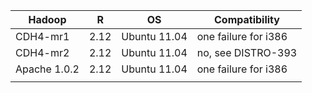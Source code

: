 <table>
<thead>
<tr><th>Hadoop</th><th>R</th><th>OS</th><th>Compatibility</th></tr>
</thead>
<tbody>
<tr><td>CDH4-mr1</td><td>2.12</td><td>Ubuntu 11.04</td><td>one failure for i386</td></tr>
<tr><td>CDH4-mr2</td><td>2.12</td><td>Ubuntu 11.04</td><td>no, see DISTRO-393</td></tr>
<tr><td>Apache 1.0.2</td><td>2.12</td><td>Ubuntu 11.04</td><td>one failure for i386</td></tr>
<tr><td></td><td></td><td></td><td></td></tr>
</tbody>
</table>
